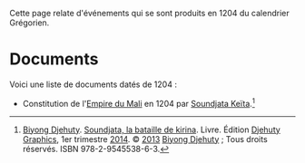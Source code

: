<!-- TITLE: 1204 -->
<!-- SUBTITLE: Événements s'étant produit en 1204 du calendrier Grégorienne -->

Cette page relate d'événements qui se sont produits en 1204 du calendrier Grégorien.

# Documents
Voici une liste de documents datés de 1204 :
* Constitution de l'[Empire du Mali](/geographie/empire/afrique/nord-ouest/mali) en 1204 par [Soundjata Keïta](/personnalite/homme/noble/souverain/empereur/afrique/nord-ouest/mali/soundjata-keita).[^2]


[^2]: [Biyong Djehuty](/personnalite/homme/ecrivain/afrique/ouest/pays/cameroun/djehuty-biyong). [Soundjata, la bataille de kirina](https://partage.leremsesh.com/ouvrage/kemty/soundjata-la-bataille-de-kirina). Livre. Édition [Djehuty Graphics](/organisme/editeur/djehuty-graphics), 1er trimestre [2014](/histoire/date/calendrier-gregorien/par-annee/2014). © [2013](/histoire/date/calendrier-gregorien/par-annee/2013) [Biyong Djehuty](/personnalite/homme/ecrivain/afrique/ouest/pays/cameroun/djehuty-biyong) ; Tous droits réservés. ISBN 978-2-9545538-6-3.